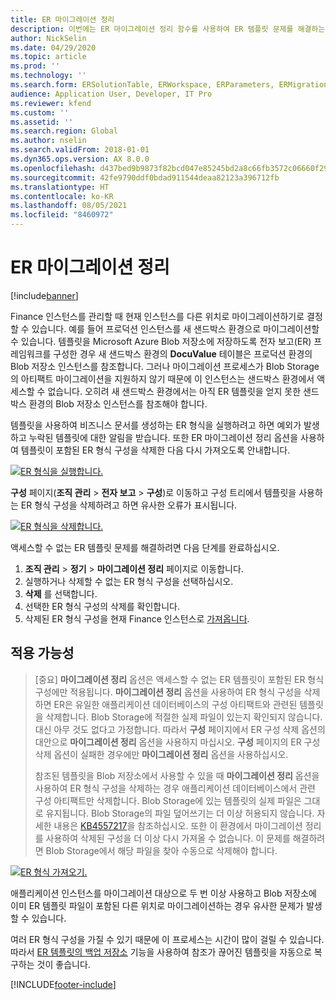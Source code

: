 ```yaml
---
title: ER 마이그레이션 정리
description: 이번에는 ER 마이그레이션 정리 함수를 사용하여 ER 템플릿 문제를 해결하는 방법에 대해 설명합니다.
author: NickSelin
ms.date: 04/29/2020
ms.topic: article
ms.prod: ''
ms.technology: ''
ms.search.form: ERSolutionTable, ERWorkspace, ERParameters, ERMigrationCleanup
audience: Application User, Developer, IT Pro
ms.reviewer: kfend
ms.custom: ''
ms.assetid: ''
ms.search.region: Global
ms.author: nselin
ms.search.validFrom: 2018-01-01
ms.dyn365.ops.version: AX 8.0.0
ms.openlocfilehash: d437bed9b9873f82bcd047e85245bd2a8c66fb3572c06660f29fc19f66aebae1
ms.sourcegitcommit: 42fe9790ddf0bdad911544deaa82123a396712fb
ms.translationtype: HT
ms.contentlocale: ko-KR
ms.lasthandoff: 08/05/2021
ms.locfileid: "8460972"
---
```

# <a name="er-migration-cleanup"></a>ER 마이그레이션 정리 

[!include[banner](../includes/banner.md)]

Finance 인스턴스를 관리할 때 현재 인스턴스를 다른 위치로 마이그레이션하기로 결정할 수 있습니다. 예를 들어 프로덕션 인스턴스를 새 샌드박스 환경으로 마이그레이션할 수 있습니다. 템플릿을 Microsoft Azure Blob 저장소에 저장하도록 전자 보고(ER) 프레임워크를 구성한 경우 새 샌드박스 환경의 **DocuValue** 테이블은 프로덕션 환경의 Blob 저장소 인스턴스를 참조합니다. 그러나 마이그레이션 프로세스가 Blob Storage의 아티팩트 마이그레이션을 지원하지 않기 때문에 이 인스턴스는 샌드박스 환경에서 액세스할 수 없습니다. 오히려 새 샌드박스 환경에서는 아직 ER 템플릿을 얻지 못한 샌드박스 환경의 Blob 저장소 인스턴스를 참조해야 합니다.

템플릿을 사용하여 비즈니스 문서를 생성하는 ER 형식을 실행하려고 하면 예외가 발생하고 누락된 템플릿에 대한 알림을 받습니다. 또한 ER 마이그레이션 정리 옵션을 사용하여 템플릿이 포함된 ER 형식 구성을 삭제한 다음 다시 가져오도록 안내합니다.

[![ER 형식을 실행합니다.](./media/er-migration-cleanup-run.png)](./media/er-migration-cleanup-run.png)

**구성** 페이지(**조직 관리** \> **전자 보고** \> **구성**)로 이동하고 구성 트리에서 템플릿을 사용하는 ER 형식 구성을 삭제하려고 하면 유사한 오류가 표시됩니다.

[![ER 형식을 삭제합니다.](./media/er-migration-cleanup-delete.png)](./media/er-migration-cleanup-delete.png)

액세스할 수 없는 ER 템플릿 문제를 해결하려면 다음 단계를 완료하십시오.

1.  **조직 관리** \> **정기** \> **마이그레이션 정리** 페이지로 이동합니다.
2.  실행하거나 삭제할 수 없는 ER 형식 구성을 선택하십시오.
3.  **삭제** 를 선택합니다.
4.  선택한 ER 형식 구성의 삭제를 확인합니다.
5.  삭제된 ER 형식 구성을 현재 Finance 인스턴스로 [가져옵니다](download-electronic-reporting-configuration-lcs.md).

## <a name="applicability"></a>적용 가능성

> [중요] **마이그레이션 정리** 옵션은 액세스할 수 없는 ER 템플릿이 포함된 ER 형식 구성에만 적용됩니다. **마이그레이션 정리** 옵션을 사용하여 ER 형식 구성을 삭제하면 ER은 유일한 애플리케이션 데이터베이스의 구성 아티팩트와 관련된 템플릿을 삭제합니다. Blob Storage에 적절한 실제 파일이 있는지 확인되지 않습니다. 대신 아무 것도 없다고 가정합니다. 따라서 **구성** 페이지에서 ER 구성 삭제 옵션의 대안으로 **마이그레이션 정리** 옵션을 사용하지 마십시오. **구성** 페이지의 ER 구성 삭제 옵션이 실패한 경우에만 **마이그레이션 정리** 옵션을 사용하십시오.
>
> 참조된 템플릿을 Blob 저장소에서 사용할 수 있을 때 **마이그레이션 정리** 옵션을 사용하여 ER 형식 구성을 삭제하는 경우 애플리케이션 데이터베이스에서 관련 구성 아티팩트만 삭제합니다. Blob Storage에 있는 템플릿의 실제 파일은 그대로 유지됩니다. Blob Storage의 파일 덮어쓰기는 더 이상 허용되지 않습니다. 자세한 내용은 [KB4557217](https://fix.lcs.dynamics.com/Issue/Details?kb=4557217)을 참조하십시오. 또한 이 환경에서 마이그레이션 정리를 사용하여 삭제된 구성을 더 이상 다시 가져올 수 없습니다. 이 문제를 해결하려면 Blob Storage에서 해당 파일을 찾아 수동으로 삭제해야 합니다.

[![ER 형식 가져오기.](./media/er-migration-cleanup-import.png)](./media/er-migration-cleanup-import.png)

애플리케이션 인스턴스를 마이그레이션 대상으로 두 번 이상 사용하고 Blob 저장소에 이미 ER 템플릿 파일이 포함된 다른 위치로 마이그레이션하는 경우 유사한 문제가 발생할 수 있습니다.

여러 ER 형식 구성을 가질 수 있기 때문에 이 프로세스는 시간이 많이 걸릴 수 있습니다. 따라서 [ER 템플릿의 백업 저장소](er-backup-storage-templates.md) 기능을 사용하여 참조가 끊어진 템플릿을 자동으로 복구하는 것이 좋습니다.


[!INCLUDE[footer-include](../../../includes/footer-banner.md)]